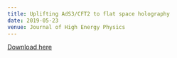 ```yaml
---
title: Uplifting AdS3/CFT2 to flat space holography
date: 2019-05-23
venue: Journal of High Energy Physics
---
```

[Download here](https://inspirehep.net/literature/1736545)
